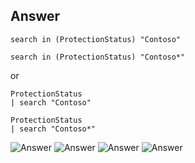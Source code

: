 ## Answer

```
search in (ProtectionStatus) "Contoso"

search in (ProtectionStatus) "Contoso*"
```
or
```
ProtectionStatus
| search "Contoso"

ProtectionStatus
| search "Contoso*"

```
![Answer](https://github.com/chboeh/MsftEntropy/blob/master/Training/Pictures/KQLRefresher_4_Op1_A.png)
![Answer](https://github.com/chboeh/MsftEntropy/blob/master/Training/Pictures/KQLRefresher_4_Op1_B.png)
![Answer](https://github.com/chboeh/MsftEntropy/blob/master/Training/Pictures/KQLRefresher_4_Op2_A.png)
![Answer](https://github.com/chboeh/MsftEntropy/blob/master/Training/Pictures/KQLRefresher_4_Op2_B.png)
